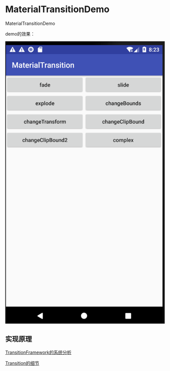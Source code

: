 # MaterialTransitionDemo
MaterialTransitionDemo


demo的效果：

![](demo.png)

## 实现原理

[TransitionFramework的系统分析](TransitionFramework.md)

[Transition的细节](Transition.md)
